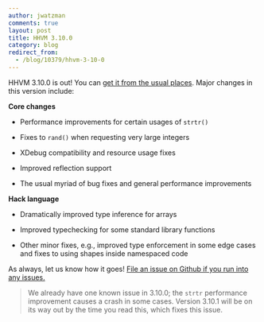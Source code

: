 ```yaml
---
author: jwatzman
comments: true
layout: post
title: HHVM 3.10.0
category: blog
redirect_from:
  - /blog/10379/hhvm-3-10-0
---
```


HHVM 3.10.0 is out! You can [get it from the usual places](https://github.com/facebook/hhvm/wiki/Prebuilt-Packages-for-HHVM). Major changes in this version include:

**Core changes**

  * Performance improvements for certain usages of `strtr()`


  * Fixes to `rand()` when requesting very large integers


  * XDebug compatibility and resource usage fixes


  * Improved reflection support


  * The usual myriad of bug fixes and general performance improvements


**Hack language**

  * Dramatically improved type inference for arrays


  * Improved typechecking for some standard library functions


  * Other minor fixes, e.g., improved type enforcement in some edge cases and fixes to using shapes inside namespaced code


As always, let us know how it goes! [File an issue on Github if you run into any issues.](https://github.com/facebook/hhvm/issues)

> We already have one known issue in 3.10.0; the `strtr` performance improvement causes a crash in some cases. Version 3.10.1 will be on its way out by the time you read this, which fixes this issue.
